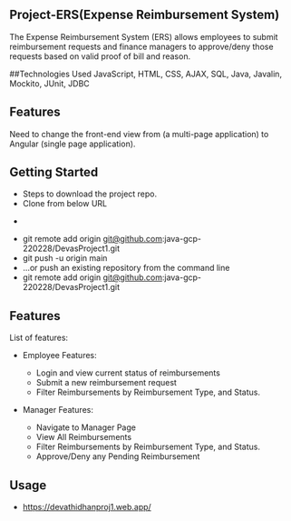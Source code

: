 ## Project-ERS(Expense Reimbursement System)
The Expense Reimbursement System (ERS) allows employees to submit reimbursement requests and finance managers to approve/deny those requests based on valid proof of bill and reason.

##Technologies Used
JavaScript, HTML, CSS, AJAX, SQL, Java, Javalin, Mockito, JUnit, JDBC

## Features
Need to change the front-end view from (a multi-page application) to Angular (single page application). 

## Getting Started

- Steps to download the project repo.
-   Clone from below URL
-   ```
  * git remote add origin git@github.com:java-gcp-220228/DevasProject1.git
  * git push -u origin main
  * …or push an existing repository from the command line
  * git remote add origin git@github.com:java-gcp-220228/DevasProject1.git


## Features

List of features:
* Employee Features:
  * Login and view current status of reimbursements
  * Submit a new reimbursement request
  * Filter Reimbursements by Reimbursement Type, and Status.

* Manager Features:
  * Navigate to Manager Page
  * View All Reimbursements
  * Filter Reimbursements by Reimbursement Type, and Status.
  * Approve/Deny any Pending Reimbursement

## Usage
* https://devathidhanproj1.web.app/
